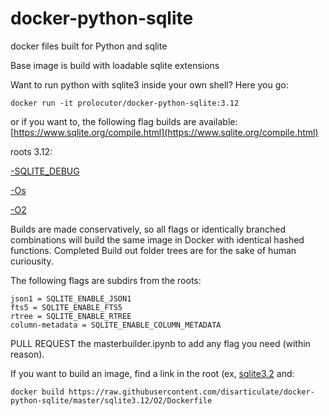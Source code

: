 # docker-python-sqlite
docker files built for Python and sqlite

Base image is build with loadable sqlite extensions

Want to run python with sqlite3 inside your own shell?
Here you go:
```
docker run -it prolocutor/docker-python-sqlite:3.12
```
or if you want to, the following flag builds are available:
[https://www.sqlite.org/compile.html](https://www.sqlite.org/compile.html)

roots 3.12:

[-SQLITE_DEBUG](https://github.com/disarticulate/docker-python-sqlite/tree/master/sqlite3.12/debug)

[-Os](https://github.com/disarticulate/docker-python-sqlite/tree/master/sqlite3.12/Os)

[-O2](https://github.com/disarticulate/docker-python-sqlite/tree/master/sqlite3.12/O2)


Builds are made conservatively, so all flags or identically branched combinations will build the same image in Docker with identical hashed functions. Completed Build out folder trees are for the sake of human curiousity.

The following flags are subdirs from the roots:
```
json1 = SQLITE_ENABLE_JSON1 
fts5 = SQLITE_ENABLE_FTS5
rtree = SQLITE_ENABLE_RTREE
column-metadata = SQLITE_ENABLE_COLUMN_METADATA
```
PULL REQUEST the masterbuilder.ipynb to add any flag you need (within reason). 

If you want to build an image, find a link in the root (ex, [sqlite3.2](https://github.com/disarticulate/docker-python-sqlite/tree/master/sqlite3.12) and:
```
docker build https://raw.githubusercontent.com/disarticulate/docker-python-sqlite/master/sqlite3.12/O2/Dockerfile
```
